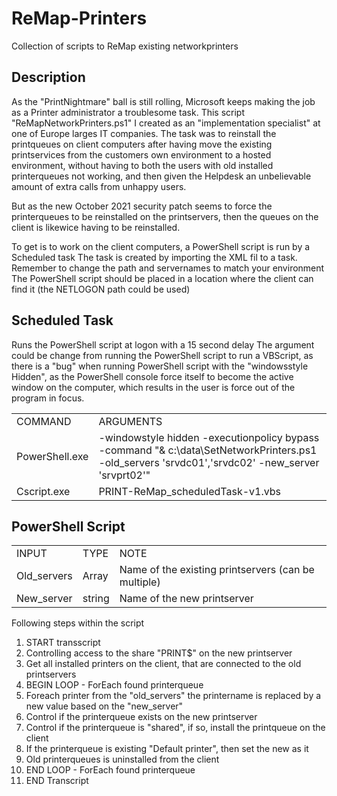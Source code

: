 # ReMap-Printers
Collection of scripts to ReMap existing networkprinters 

## Description 
As the "PrintNightmare" ball is still rolling, Microsoft keeps making the job as a Printer administrator a troublesome task.
This script "ReMapNetworkPrinters.ps1" I created as an "implementation specialist" at one of Europe larges IT companies. 
The task was to reinstall the printqueues on client computers after having move the existing printservices from the customers own environment to a hosted environment, without having to both the users with old installed printerqueues not working, and then given the Helpdesk an unbelievable amount of extra calls from unhappy users.

But as the new October 2021 security patch seems to force the printerqueues to be reinstalled on the printservers, then the queues on the client is likewice having to be reinstalled.

To get is to work on the client computers, a PowerShell script is run by a Scheduled task
The task is created by importing the XML fil to a task. Remember to change the path and servernames to match your environment
The PowerShell script should be placed in a location where the client can find it (the NETLOGON path could be used)

## Scheduled Task
Runs the PowerShell script at logon with a 15 second delay
The argument could be change from running the PowerShell script to run a VBScript, as there is a "bug" when running PowerShell script with the "windowsstyle Hidden", as the PowerShell console force itself to become the active window on the computer, which results in the user is force out of the program in focus.

<table>
    <tr>
        <td>COMMAND</td>
        <td>ARGUMENTS</td>
    </tr>
    <tr>
        <td>PowerShell.exe</td>
        <td>-windowstyle hidden -executionpolicy bypass -command "& c:\data\SetNetworkPrinters.ps1 -old_servers 'srvdc01','srvdc02' -new_server 'srvprt02'"</td>
    </tr>
    <tr>
        <td>Cscript.exe</td>
        <td>PRINT-ReMap_scheduledTask-v1.vbs</td>
    </tr>
</table>



## PowerShell Script

<table>
    <tr>
        <td>INPUT</td>
        <td>TYPE</td>
        <td>NOTE</td>
    </tr>
    <tr>
        <td>Old_servers</td>
        <td>Array</td>
        <td>Name of the existing printservers (can be multiple)</td>
    </tr>
    <tr>
        <td>New_server</td>
        <td>string</td>
        <td>Name of the new printserver</td>
    </tr>
</table>




Following steps within the script
1. START transscript
2. Controlling access to the share "PRINT$" on the new printserver
3. Get all installed printers on the client, that are connected to the old printservers
4. BEGIN LOOP - ForEach found printerqueue
4. Foreach printer from the "old_servers" the printername is replaced by a new value based on the "new_server" 
5. Control if the printerqueue exists on the new printserver
6. Control if the printerqueue is "shared", if so, install the printqueue on the client
7. If the printerqueue is existing "Default printer", then set the new as it
8. Old printerqueues is uninstalled from the client
9. END LOOP - ForEach found printerqueue
10. END Transcript
